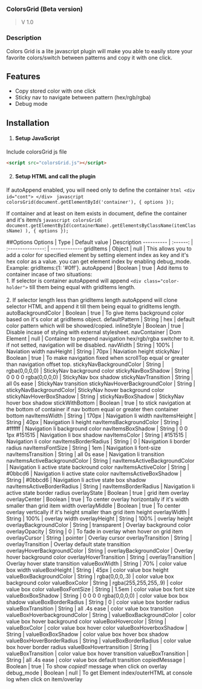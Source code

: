 
### ColorsGrid (Beta version)
  > V 1.0
  
### Description
Colors Grid is a lite javascript plugin will make you able to easily store your favorite colors/switch between patterns and copy it with one click.

## Features
 * Copy stored color with one click
 * Sticky nav to navigate between pattern (hex/rgb/rgba)
 * Debug mode
 
## Installation
  1. #### Setup JavaScript
  Include colorsGrid js file
  ```html
  <script src="colorsGrid.js"></script>
  ```
  
  2. #### Setup HTML and call the plugin
  
  If autoAppend enabled, you will need only to define the container
    ```html
    <div id="cont">
    </div>
    ```
    ```javascript
    colorsGrid(document.getElementById('container'), { options });
    ```
  
  If container and at least on item exists in document, define the container and it's item/s
    ```javascript
    colorsGrid( document.getElementById(containerName).getElementsByClassName(itemClassName) ), { options });
    ```

  
##Options
 Options   |  Type  |  Default value  |  Description
---------- | :------: | :---------------: | -------------
gridItems  | Object |      null       | This allows you to add a color for specified element by setting element index as key and it's hex color as a value. you can get element index by enabling debug_mode. <br>Example: gridItems:{1: '#0ff'}.
autoAppend | Boolean | true | Add items to container incase of two situations:<br>1. If selector is container autoAppend will append `<div class="color-holder">` till them being equal with gridItems length. <br><br>2. If selector length less than gridItems length autoAppend will clone selector HTML and append it till them being equal to gridItems length.
autoBackgroundColor | Boolean | true | To give items background color based on it's color at gridItems object.
defaultPattern | String | hex | default color pattern which will be showed/copied.
inlineStyle | Boolean | true | Disable incase of styling with external stylesheet.
navContainer | Dom Element | null | Container to prepend navigation hex/rgb/rgba switcher to it. if not setted, navigation will be disabled.
navWidth | String | 100%  | Naviation width
navHeight | String | 70px | Naviation height
stickyNav | Boolean | true | To make navigation fixed when scrollTop equal or greater than navigation offset top.
stickyNavBackgroundColor | String | rgba(0,0,0,0) | StickyNav background color
stickyNavBoxShadow  | String | 0 0 0 0 rgba(0,0,0,0) | StickyNav box shadow
stickyNavTransition | String | all 0s ease | StickyNav transition
stickyNavHoverBackgroundColor | String | stickyNavBackgroundColor| StickyNav hover background color 
stickyNavHoverBoxShadow | String | stickyNavBoxShadow | StickyNav hover box shadow
stickWithBottom | Boolean | true | to stick navigation at the bottom of container if nav bottom equal or greater then container bottom
navItemsWidth | String | 170px | Navigation li width
navItemsHeight | String | 40px | Navigation li height
navItemsBackgroundColor | String | #ffffff | Navigation li background color
navItemsBoxShadow | String | 0 0 1px #151515 | Navigation li box shadow
navItemsColor | String | #151515 | Navigation li color
navItemsBorderRadius | String | 0 | Navigation li border radius
navItemsFontSize | String | 1em | Navigation li font-size
navItemsTransition | String | all 0s ease | Navigation li transition
navItemsActiveBackgroundColor | String | navItemsActiveBackgroundColor | Navigation li active state backround color
navItemsActiveColor | String | #0bbcd6 | Navigation li active state color
navItemsActiveBoxShadow | String | #0bbcd6 | Navigation li active state box shadow
navItemsActiveBorderRadius | String | navItemsBorderRadius | Navigation li active state border radius
overlayState | Boolean | true | grid item overlay
overlayCenter | Boolean | true | To center overlay horizontally if it's width smaller than grid item width
overlayMiddle | Boolean | true | To center overlay vertically if it's height smaller than grid item height
overlayWidth | String | 100% | overlay width
overlayHeight | String | 100% | overlay height
overlayBackgroundColor | String | transparent | Overlay background color
overlayOpacity | String | 0 | To fade in overlay when hover on grid item
overlayCursor | String | pointer | Overlay cursor
overlayTransition | String | overlayTransition | Overlay default state transition
overlayHoverBackgroundColor | String | overlayBackgroundColor | Overlay hover background color
overlayHoverTransition | String | overlayTransition | Overlay hover state transition
valueBoxWidth | String | 70% | color value box width
valueBoxHeight | String | 45px | color value box height
valueBoxBackgroundColor | String | rgba(0,0,0,.3) | color value box background color
valueBoxColor | String | rgba(255,255,255,.9) | color value box color
valueBoxFontSize | String | 1.5em | color value box font size
valueBoxBoxShadow | String | 0 0 0 0 rgba(0,0,0,0) | color value box box shadow
valueBoxBorderRadius | String | 0 | color value box border radius
valueBoxTransition | String | all .4s ease | color value box transition
valueBoxHoverbackgroundColor | String | valueBoxBackgroundColor | color value box hover background color
valueBoxHovercolor | String | valueBoxColor | color value box hover color
valueBoxHoverboxShadow | String | valueBoxBoxShadow | color value box hover box shadow
valueBoxHoverBorderRadius | String | valueBoxBorderRadius | color value box hover border radius
valueBoxHovertransition | String | valueBoxTransition | color value box hover transition
valueBoxTransition | String | all .4s ease | color value box default transition
copiedMessage | Boolean | true | To show *copied!* message when click on overlay
debug_mode | Boolean | null | To get Element index/outerHTML at console log when click on item/overlay

  
